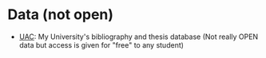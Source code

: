 # Data (not open)

- [UAC](https://koha.uac.bj/cgi-bin/koha/): My University's bibliography and thesis database (Not really OPEN data but access is given for "free" to any student)
